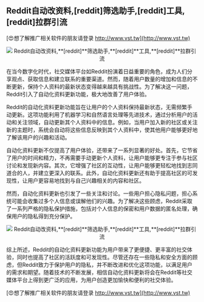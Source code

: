 ## **Reddit自动改资料,**[reddit]**筛选助手,**[reddit]**工具,**[reddit]**拉群引流**

[😍想了解推广相关软件的朋友请登录 http://www.vst.tw](http://www.vst.tw)

 <center><img src="https://vst.tw/MP4/tuiguang/png/3.png" alt="Reddit自动改资料,**[reddit]**筛选助手,**[reddit]**工具,**[reddit]**拉群引流"></center>

在当今数字化时代，社交媒体平台如Reddit扮演着日益重要的角色，成为人们分享观点、获取信息和建立联系的重要渠道。然而，随着用户数量的增加和信息的不断更新，保持个人资料的最新状态变得越来越具有挑战性。为了解决这一问题，Reddit引入了自动化资料更新功能，极大地改善了用户体验。

Reddit的自动化资料更新功能旨在让用户的个人资料保持最新状态，无需频繁手动更新。这项功能利用了机器学习和自然语言处理等先进技术，通过分析用户的活动和关注领域，自动更新其个人资料中的信息。例如，当用户加入新的社区或关注新的主题时，系统会自动将这些信息反映到其个人资料中，使其他用户能够更好地了解该用户的兴趣和活动。

自动化资料更新不仅提高了用户体验，还带来了一系列显著的好处。首先，它节省了用户的时间和精力，不再需要手动更新个人资料，让用户能够更专注于参与社区讨论和发现新内容。其次，它增强了社区的互动性，让用户能够更轻松地找到志同道合的人，并建立更深入的联系。此外，自动化资料更新还有助于提高社区的可发现性，让用户更容易地找到与自己兴趣相关的内容和社区。

然而，自动化资料更新也引发了一些关注和讨论。一些用户担心隐私问题，担心系统可能会收集过多个人信息或误解他们的兴趣。为了解决这些顾虑，Reddit采取了一系列严格的隐私保护措施，包括对个人信息的保密和用户数据的匿名处理，确保用户的隐私得到充分保护。

 <center><img src="https://vst.tw/MP4/tuiguang/png/0.png" alt="Reddit自动改资料,**[reddit]**筛选助手,**[reddit]**工具,**[reddit]**拉群引流"></center>

综上所述，Reddit的自动化资料更新功能为用户带来了更便捷、更丰富的社交体验，同时也提高了社区的活跃度和可发现性。尽管还存在一些隐私和安全方面的顾虑，但Reddit致力于保护用户的隐私，并不断改进和优化这项功能，以满足用户的需求和期望。随着技术的不断发展，相信自动化资料更新将会在Reddit等社交媒体平台上得到更广泛的应用，为用户创造更加愉快和便利的社交体验。

[😍想了解推广相关软件的朋友请登录 http://www.vst.tw](http://www.vst.tw)



